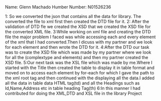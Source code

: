 Name: Glenn Machado
Humber Number: N01526236

1: So we converted the json  that contains all the data for library. The converted the file to xml first then created the DTD file for it.
2: After the validation of DTD fle we created the XSD that we created the XSD file for the converted XML file.
3:While working on xml file and creating the DTD file the major problem I faced was while accessing each and every element of the xml that I had converted.Then I dicuss with my partner and we look for each element and then wrote the DTD for it.
4:After the DTD our task was to create the XSD file which was made by my partner where we look for all the (complextype and elements) and then my partner created the XSD file.
5:Our next task was the XSL file which was made by me.Where I started with the Title then created the table to display it in table format and moved on to access each element by for-each for which I gave the path to the xml root tag and then continued with the displaying all the data.I added all the data in table data HTML tag(td) and all the Headings such as Id,Name,Address etc in table heading Tag(th)
6:In this manner I had contributed for doing the XML,DTD and XSL file in the library Project
